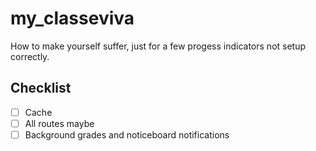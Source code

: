 # my_classeviva

How to make yourself suffer, just for a few progess indicators not setup correctly.

## Checklist

- [ ] Cache
- [ ] All routes maybe
- [ ] Background grades and noticeboard notifications

